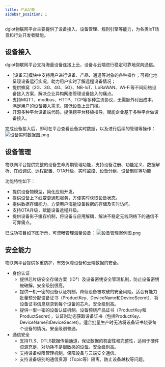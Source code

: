 ```yaml
---
title: 产品功能
sidebar_position: 1
---
```


dgiot物联网平台主要提供了设备接入、设备管理、规则引擎等能力，为各类IoT场景和行业开发者赋能。

## 设备接入

dgiot物联网平台支持海量设备连接上云，设备与云端进行稳定可靠地双向通信。

+   [设备云]模块中支持用户进行设备、产品、通道等对象的各种操作；可视化地呈现设备运行实况，助力用户实时了解远程设备情况；
+   提供蜂窝（2G、3G、4G、5G）、NB-IoT、LoRaWAN、Wi-Fi等不同网络设备接入方案，解决企业异构网络管理设备接入的痛点。
+   支持MQTT、modbus、HTTP、TCP等多种主流协议，无需额外付出成本，满足用户的设备接入需求，降低设备上云门槛。
+   开源多种平台设备端代码，提供跨平台移植指导，赋能企业基于多种平台做设备接入。

完成设备接入后，即可在平台查看设备实时数据，以及进行后续的管理等操作：
![设备实时数据图.png](http://dgiot-1253666439.cos.ap-shanghai-fsi.myqcloud.com/shuwa_tech/zh/product/dgiot/product_presentation/%E8%AE%BE%E5%A4%87%E5%AE%9E%E6%97%B6%E6%95%B0%E6%8D%AE%E5%9B%BE.png)

## 设备管理

物联网平台提供完整的设备生命周期管理功能，支持设备注册、功能定义、数据解析、在线调试、远程配置、OTA升级、实时监控、设备分组、设备删除等功能

功能特性如下：

+   提供设备物模型，简化应用开发。
+   提供设备上下线变更通知服务，方便实时获取设备状态。
+   提供数据存储能力，方便用户海量设备数据的存储及实时访问。
+   支持OTA升级，赋能设备远程升级。
+   提供设备影子缓存机制，将设备与应用解耦，解决不稳定无线网络下的通信不可靠痛点。

已成功项目如下图所示，可流畅管理海量设备：
![设备管理案例图.png](http://dgiot-1253666439.cos.ap-shanghai-fsi.myqcloud.com/shuwa_tech/zh/product/dgiot/product_presentation/%E8%AE%BE%E5%A4%87%E7%AE%A1%E7%90%86%E6%A1%88%E4%BE%8B%E5%9B%BE.png)

## 安全能力

物联网平台提供多重防护，有效保障设备和云端数据的安全。

+   身份认证
    +   提供芯片级安全存储方案（ID²）及设备密钥安全管理机制，防止设备密钥被破解。安全级别很高。
    +   提供一机一密的设备认证机制，降低设备被攻破的安全风险。适合有能力批量预分配设备证书（ProductKey、DeviceName和DeviceSecret），将设备证书信息烧录到每个设备的芯片。安全级别高。
    +   提供一型一密的设备认证机制。设备预烧产品证书（ProductKey和ProductSecret），认证时动态获取设备证书（包括ProductKey、DeviceName和DeviceSecret）。适合批量生产时无法将设备证书烧录每个设备的情况。安全级别普通。
+   通信安全
    +   支持TLS、DTLS数据传输通道，保证数据的机密性和完整性，适用于硬件资源充足、对功耗不是很敏感的设备。安全级别高。
    +   支持设备权限管理机制，保障设备与云端安全通信。
    +   支持设备级别的通信资源（Topic等）隔离，防止设备越权等问题。

